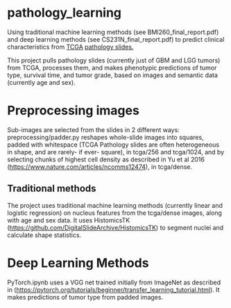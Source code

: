 # pathology_learning
Using traditional machine learning methods (see BMI260_final_report.pdf) and deep learning methods (see CS231N_final_report.pdf) to predict clinical characteristics from [TCGA](https://cancergenome.nih.gov/) [pathology slides.](https://console.cloud.google.com/storage/browser/isb-cgc-open/NCI-GDC/legacy/TCGA)

This project pulls pathology slides (currently just of GBM and LGG tumors) from TCGA, processes them, and makes phenotypic predictions of tumor type, survival time, and tumor grade, based on images and semantic data (currently age and sex).

# Preprocessing images
Sub-images are selected from the slides in 2 different ways: preprocessing/padder.py reshapes whole-slide images into squares, padded with whitespace (TCGA Pathology slides are often heterogeneous in shape, and are rarely- if ever- square), in tcga/256 and tcga/1024, and by selecting chunks of highest cell density as described in Yu et al 2016 (https://www.nature.com/articles/ncomms12474), in tcga/dense.

## Traditional methods
The project uses traditional machine learning methods (currently linear and logistic regression) on nucleus features from the tcga/dense images, along with age and sex data. It uses HistomicsTK (https://github.com/DigitalSlideArchive/HistomicsTK) to segment nuclei and calculate shape statistics.

# Deep Learning Methods
PyTorch.ipynb uses a VGG net trained initially from ImageNet as described in (https://pytorch.org/tutorials/beginner/transfer_learning_tutorial.html). It makes predictions of tumor type from padded images.
